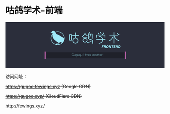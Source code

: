 # 咕鸽学术-前端
![banner](./banner.png)

访问网址：

~~https://gugoo.fewings.xyz (Google CDN)~~

~~https://gugoo.xyz/ (CloudFlare CDN)~~

http://fewings.xyz/
